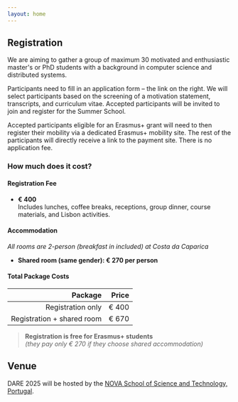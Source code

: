 ```yaml
---
layout: home
---
```


## Registration

We are aiming to gather a group of maximum 30 motivated and enthusiastic master's or PhD students with a background in computer science and distributed systems.

Participants need to fill in an application form – the link on the right. We will select participants based on the screening of a motivation statement, transcripts, and curriculum vitae. Accepted participants will be invited to join and register for the Summer School.

Accepted participants eligible for an Erasmus+ grant will need to then register their mobility via a dedicated Erasmus+ mobility site. The rest of the participants will directly receive a link to the payment site. There is no application fee.

### How much does it cost?

#### Registration Fee

- **€ 400**  
  Includes lunches, coffee breaks, receptions, group dinner, course materials, and Lisbon activities.

#### Accommodation  

_All rooms are 2-person (breakfast in included) at Costa da Caparica_  
- **Shared room (same gender): € 270 per person**

#### Total Package Costs

| Package                     | Price |
| ---------------------------:| -----:|
| Registration only           | € 400 |
| Registration + shared room  | € 670 |

> **Registration is free for Erasmus+ students**  
> *(they pay only € 270 if they choose shared accommodation)*

## Venue

DARE 2025 will be hosted by the [NOVA School of Science and Technology, Portugal](https://www.fct.unl.pt/en).


